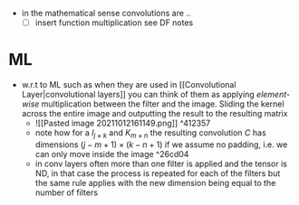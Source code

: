 - in the mathematical sense convolutions are .. 
	- [ ] insert function multiplication see DF notes
# ML
- w.r.t to ML such as when they are used in [[Convolutional Layer|convolutional layers]] you can think of them as applying *element-wise* multiplication between the filter and the image. Sliding the kernel across the entire image and outputting the result to the resulting matrix
	- ![[Pasted image 20211012161149.png]] ^412357
	- note how for a $I_{j \times k}$ and $K_{m \times n}$ the resulting convolution $C$ has dimensions $(j-m+1) \times (k-n+1)$ if we assume no padding, i.e. we can only move inside the image ^26cd04
	- in conv layers often more than one filter is applied and the tensor is ND, in that case the process is repeated for each of the filters but the same rule applies with the new dimension being equal to the number of filters 